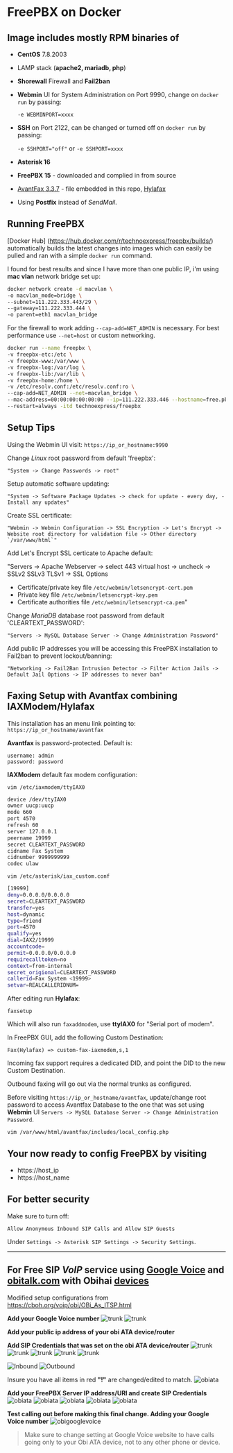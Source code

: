 # FreePBX on Docker

## Image includes mostly RPM binaries of

* **CentOS** 7.8.2003
* LAMP stack (**apache2, mariadb, php**)
* **Shorewall** Firewall and **Fail2ban**
* **Webmin** UI for System Administration on Port 9990, change on `docker run` by passing:

    `-e WEBMINPORT=xxxx`
* **SSH** on Port 2122, can be changed or turned off on `docker run` by passing:

    `-e SSHPORT="off"` or `-e SSHPORT=xxxx`
* **Asterisk 16**
* **FreePBX 15** - downloaded and complied in from source
* [AvantFax 3.3.7](http://www.avantfax.com/) - file embedded in this repo, [Hylafax](https://www.hylafax.org/)
* Using **Postfix** instead of *SendMail*.

## Running FreePBX

[Docker Hub] (https://hub.docker.com/r/technoexpress/freepbx/builds/) automatically builds the latest changes into images which can easily be pulled and ran with a simple `docker run` command.

I found for best results and since I have more than one public IP, i'm using **mac vlan** network bridge set up:

```bash
docker network create -d macvlan \
-o macvlan_mode=bridge \
--subnet=111.222.333.443/29 \
--gateway=111.222.333.444 \
-o parent=eth1 macvlan_bridge
```

For the firewall to work adding `--cap-add=NET_ADMIN` is necessary.
For best performance use `--net=host` or custom networking.

```bash
docker run --name freepbx \
-v freepbx-etc:/etc \
-v freepbx-www:/var/www \
-v freepbx-log:/var/log \
-v freepbx-lib:/var/lib \
-v freepbx-home:/home \
-v /etc/resolv.conf:/etc/resolv.conf:ro \
--cap-add=NET_ADMIN --net=macvlan_bridge \
--mac-address=00:00:00:00:00:00 --ip=111.222.333.446 --hostname=free.pbx.host \
--restart=always -itd technoexpress/freepbx
```

## Setup Tips

Using the Webmin UI visit: `https://ip_or_hostname:9990`

Change *Linux* root password from default 'freepbx':

    "System -> Change Passwords -> root"

Setup automatic software updating:

    "System -> Software Package Updates -> check for update - every day, - Install any updates"

Create SSL certificate:

    "Webmin -> Webmin Configuration -> SSL Encryption -> Let's Encrypt -> Website root directory for validation file -> Other directory `/var/www/html`"

Add Let's Encrypt SSL certicate to Apache default:

"Servers -> Apache Webserver -> select 443 virtual host -> uncheck -> SSLv2 SSLv3 TLSv1 -> SSL Options

* Certificate/private key file    `/etc/webmin/letsencrypt-cert.pem`
* Private key file                `/etc/webmin/letsencrypt-key.pem`
* Certificate authorities file    `/etc/webmin/letsencrypt-ca.pem`"

Change *MariaDB* database root password from default 'CLEARTEXT_PASSWORD':

    "Servers -> MySQL Database Server -> Change Administration Password"

Add public IP addresses you will be accessing this FreePBX installation to Fail2ban to prevent lockout/banning:

    "Networking -> Fail2Ban Intrusion Detector -> Filter Action Jails -> Default Jail Options -> IP addresses to never ban"

## Faxing Setup with Avantfax combining IAXModem/Hylafax

This installation has an menu link pointing to: `https://ip_or_hostname/avantfax`

**Avantfax** is password-protected. Default is:

    username: admin
    password: password

**IAXModem** default fax modem configuration:

`vim /etc/iaxmodem/ttyIAX0`

```bash
device /dev/ttyIAX0
owner uucp:uucp
mode 660
port 4570
refresh 60
server 127.0.0.1
peername 19999
secret CLEARTEXT_PASSWORD
cidname Fax System
cidnumber 9999999999
codec ulaw
```

`vim /etc/asterisk/iax_custom.conf`

```bash
[19999]
deny=0.0.0.0/0.0.0.0
secret=CLEARTEXT_PASSWORD
transfer=yes
host=dynamic
type=friend
port=4570
qualify=yes
dial=IAX2/19999
accountcode=
permit=0.0.0.0/0.0.0.0
requirecalltoken=no
context=from-internal
secret_origional=CLEARTEXT_PASSWORD
callerid=Fax System <19999>
setvar=REALCALLERIDNUM=
```

After editing run **Hylafax**:

    faxsetup

Which will also run `faxaddmodem`, use **ttyIAX0**
for "Serial port of modem".

In FreePBX GUI, add the following Custom Destination:

    Fax(Hylafax) => custom-fax-iaxmodem,s,1

Incoming fax support requires a dedicated DID, and point the DID to the new Custom Destination.

Outbound faxing will go out via the normal trunks as configured.

Before visiting `https://ip_or_hostname/avantfax`, update/change root password to access Avantfax Database to the one that was set using **Webmin** UI `Servers -> MySQL Database Server -> Change Administration Password`.

    vim /var/www/html/avantfax/includes/local_config.php

## Your now ready to config FreePBX by visiting

* https://host_ip
* https://host_name

## For better security

Make sure to turn off:

    Allow Anonymous Inbound SIP Calls and Allow SIP Guests

Under `Settings -> Asterisk SIP Settings -> Security Settings`.

----------

## For Free **SIP** *VoIP* service using [Google Voice](http://www.google.com/voice) and [obitalk.com](https://www.obitalk.com) with **Obihai** [devices](https://www.obitalk.com/info/products)

Modified setup configurations from https://cboh.org/voip/obi/OBi_As_ITSP.html

**Add your Google Voice number**
![trunk](pics/obiatpbx1.jpg)
![trunk](pics/obiatpbx2.jpg)

**Add your public ip address of your obi ATA device/router**

**Add SIP Credentials that was set on the obi ATA device/router**
![trunk](pics/obiatpbx3.jpg)
![trunk](pics/obiatpbx4.jpg)
![trunk](pics/obiatpbx5.jpg)
![trunk](pics/obiatpbx6.jpg)
![trunk](pics/obiatpbx7.jpg)

![Inbound](pics/obiatpbxIn.jpg)
![Outbound](pics/obiatpbxOut.jpg)

Insure you have all items in red **"!"** are changed/edited to match.
![obiata](pics/obisetup1.jpg)

**Add your FreePBX Server IP address/URI and create SIP Credentials**
![obiata](pics/obisetup2.jpg)
![obiata](pics/obisetup3.jpg)
![obiata](pics/obisetup4.jpg)
![obiata](pics/obisetup5.jpg)
![obiata](pics/obisetup6.jpg)

**Test calling out before making this final change. Adding your Google Voice number**
![obigooglevoice](pics/obigv.jpg)

>Make sure to change setting at Google Voice website to have calls going only to your Obi ATA device, not to any other phone or device.
